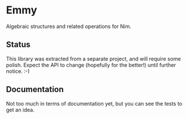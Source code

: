 Emmy
====

Algebraic structures and related operations for Nim.

Status
------

This library was extracted from a separate project, and will require some
polish. Expect the API to change (hopefully for the better!) until further
notice. :-)

Documentation
-------------

Not too much in terms of documentation yet, but you can see the tests
to get an idea.